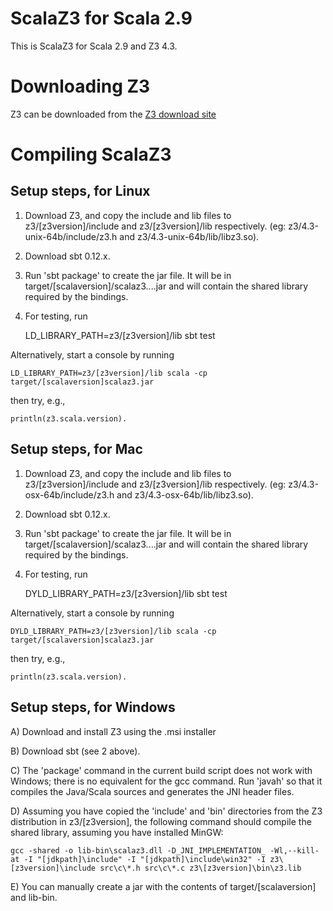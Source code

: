 ScalaZ3 for Scala 2.9
======================

This is ScalaZ3 for Scala 2.9 and Z3 4.3.


Downloading Z3
=================

Z3 can be downloaded from the [Z3 download site](http://z3.codeplex.com/)


Compiling ScalaZ3
=================

Setup steps, for Linux
----------------------

1) Download Z3, and copy the include and lib files to z3/[z3version]/include and
z3/[z3version]/lib respectively. (eg: z3/4.3-unix-64b/include/z3.h and
z3/4.3-unix-64b/lib/libz3.so).

2) Download sbt 0.12.x.

3) Run 'sbt package' to create the jar file. It will be in
target/[scalaversion]/scalaz3....jar and will contain the shared
library required by the bindings.

4) For testing, run

    LD_LIBRARY_PATH=z3/[z3version]/lib sbt test

Alternatively, start a console by running

    LD_LIBRARY_PATH=z3/[z3version]/lib scala -cp target/[scalaversion]scalaz3.jar

then try, e.g.,

    println(z3.scala.version).

Setup steps, for Mac
----------------------

1) Download Z3, and copy the include and lib files to z3/[z3version]/include and
z3/[z3version]/lib respectively. (eg: z3/4.3-osx-64b/include/z3.h and
z3/4.3-osx-64b/lib/libz3.so).

2) Download sbt 0.12.x.

3) Run 'sbt package' to create the jar file. It will be in
target/[scalaversion]/scalaz3....jar and will contain the shared
library required by the bindings.

4) For testing, run

    DYLD_LIBRARY_PATH=z3/[z3version]/lib sbt test

Alternatively, start a console by running

    DYLD_LIBRARY_PATH=z3/[z3version]/lib scala -cp target/[scalaversion]scalaz3.jar

then try, e.g.,

    println(z3.scala.version).

Setup steps, for Windows
------------------------

A) Download and install Z3 using the .msi installer

B) Download sbt (see 2 above).

C) The 'package' command in the current build script does not work with
Windows; there is no equivalent for the gcc command. Run 'javah' so that it
compiles the Java/Scala sources and generates the JNI header files.

D) Assuming you have copied the 'include' and 'bin' directories from the Z3
distribution in z3/[z3version], the following command should compile the shared
library, assuming you have installed MinGW:

    gcc -shared -o lib-bin\scalaz3.dll -D_JNI_IMPLEMENTATION_ -Wl,--kill-at -I "[jdkpath]\include" -I "[jdkpath]\include\win32" -I z3\[z3version]\include src\c\*.h src\c\*.c z3\[z3version]\bin\z3.lib

E) You can manually create a jar with the contents of target/[scalaversion] and
lib-bin.
